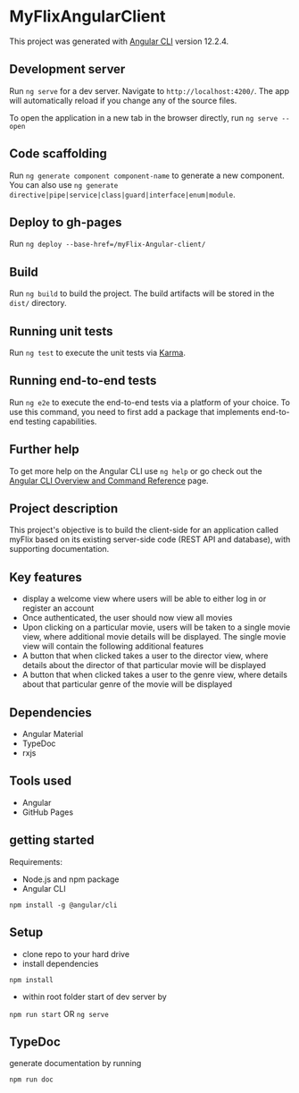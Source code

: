 # MyFlixAngularClient

This project was generated with [Angular CLI](https://github.com/angular/angular-cli) version 12.2.4.

## Development server

Run `ng serve` for a dev server. Navigate to `http://localhost:4200/`. The app will automatically reload if you change any of the source files.

To open the application in a new tab in the browser directly, run `ng serve --open`

## Code scaffolding

Run `ng generate component component-name` to generate a new component. You can also use `ng generate directive|pipe|service|class|guard|interface|enum|module`.

## Deploy to gh-pages

Run `ng deploy --base-href=/myFlix-Angular-client/`

## Build

Run `ng build` to build the project. The build artifacts will be stored in the `dist/` directory.

## Running unit tests

Run `ng test` to execute the unit tests via [Karma](https://karma-runner.github.io).

## Running end-to-end tests

Run `ng e2e` to execute the end-to-end tests via a platform of your choice. To use this command, you need to first add a package that implements end-to-end testing capabilities.

## Further help

To get more help on the Angular CLI use `ng help` or go check out the [Angular CLI Overview and Command Reference](https://angular.io/cli) page.

## Project description

This project's objective is to build the client-side for an application called myFlix based on its existing server-side code (REST API and database), with supporting documentation.

## Key features

+ display a welcome view where users will be able to either log in or register an account
+ Once authenticated, the user should now view all movies
+ Upon clicking on a particular movie, users will be taken to a single movie view, where additional movie details will be displayed. The single movie view will contain the following additional features
+ A button that when clicked takes a user to the ​director view​, where details about the director of that particular movie will be displayed
+ A button that when clicked takes a user to the ​genre view​, where details about that particular genre of the movie will be displayed

## Dependencies

+ Angular Material
+ TypeDoc
+ rxjs

## Tools used

+ Angular
+ GitHub Pages

## getting started

Requirements:

+ Node.js and npm package
+ Angular CLI

`npm install -g @angular/cli`

## Setup

+ clone repo to your hard drive
+ install dependencies

`npm install`

+ within root folder start of dev server by

`npm run start` OR `ng serve`

## TypeDoc

generate documentation by running

`npm run doc`
